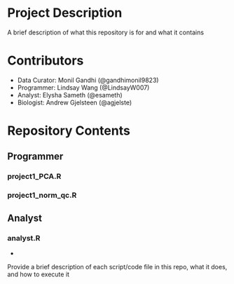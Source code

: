 # Project Description

A brief description of what this repository is for and what it contains

# Contributors
* Data Curator: Monil Gandhi (@gandhimonil9823)
* Programmer: Lindsay Wang (@LindsayW007)
* Analyst: Elysha Sameth (@esameth)
* Biologist: Andrew Gjelsteen (@agjelste)

# Repository Contents
## Programmer
### project1_PCA.R
### project1_norm_qc.R

## Analyst
### analyst.R
* 

Provide a brief description of each script/code file in this repo, what it does, and how to execute it
